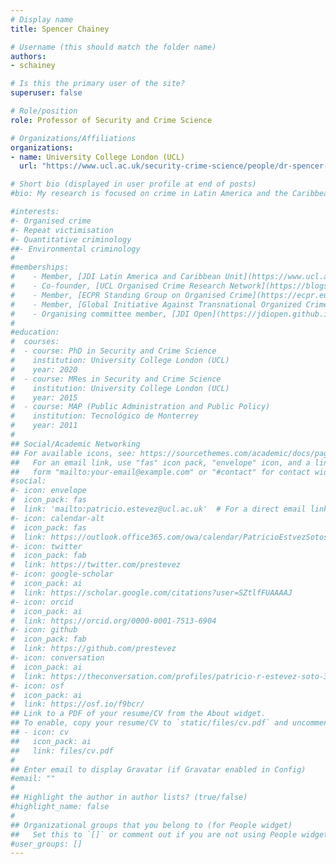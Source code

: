 ```yaml
---
# Display name
title: Spencer Chainey

# Username (this should match the folder name)
authors:
- schainey

# Is this the primary user of the site?
superuser: false

# Role/position
role: Professor of Security and Crime Science

# Organizations/Affiliations
organizations:
- name: University College London (UCL)
  url: "https://www.ucl.ac.uk/security-crime-science/people/dr-spencer-chainey"

# Short bio (displayed in user profile at end of posts)
#bio: My research is focused on crime in Latin America and the Caribbean, spanning topics such as organised crime, repeat victimisation, quantitative criminology, crime prevention, and the nexus between crime and public policy.

#interests:
#- Organised crime
#- Repeat victimisation
#- Quantitative criminology
##- Environmental criminology
#
#memberships:
#    - Member, [JDI Latin America and Caribbean Unit](https://www.ucl.ac.uk/jill-dando-institute/research/jdi-latam)
#    - Co-founder, [UCL Organised Crime Research Network](https://blogs.ucl.ac.uk/organised-crime/about-ocrn/)
#    - Member, [ECPR Standing Group on Organised Crime](https://ecpr.eu/profile/PatricioRodrigoEst%C3%A9vezSoto)
#    - Member, [Global Initiative Against Transnational Organized Crime](https://globalinitiative.net/) [Network of Experts](https://globalinitiative.net/profile/patricio-r-estevez-soto/)
#    - Organising committee member, [JDI Open](https://jdiopen.github.io/)
#
#education:
#  courses:
#  - course: PhD in Security and Crime Science
#    institution: University College London (UCL)
#    year: 2020
#  - course: MRes in Security and Crime Science
#    institution: University College London (UCL)
#    year: 2015
#  - course: MAP (Public Administration and Public Policy)
#    institution: Tecnológico de Monterrey
#    year: 2011
#
## Social/Academic Networking
## For available icons, see: https://sourcethemes.com/academic/docs/page-builder/#icons
##   For an email link, use "fas" icon pack, "envelope" icon, and a link in the
##   form "mailto:your-email@example.com" or "#contact" for contact widget.
#social:
#- icon: envelope
#  icon_pack: fas
#  link: 'mailto:patricio.estevez@ucl.ac.uk'  # For a direct email link, use "mailto:test@example.org".
#- icon: calendar-alt
#  icon_pack: fas
#  link: https://outlook.office365.com/owa/calendar/PatricioEstvezSotosOfficeHours@ucl.ac.uk/bookings/
#- icon: twitter
#  icon_pack: fab
#  link: https://twitter.com/prestevez
#- icon: google-scholar
#  icon_pack: ai
#  link: https://scholar.google.com/citations?user=SZtlfFUAAAAJ
#- icon: orcid
#  icon_pack: ai
#  link: https://orcid.org/0000-0001-7513-6904
#- icon: github
#  icon_pack: fab
#  link: https://github.com/prestevez
#- icon: conversation
#  icon_pack: ai
#  link: https://theconversation.com/profiles/patricio-r-estevez-soto-376595/articles
#- icon: osf
#  icon_pack: ai
#  link: https://osf.io/f9bcr/
## Link to a PDF of your resume/CV from the About widget.
## To enable, copy your resume/CV to `static/files/cv.pdf` and uncomment the lines below.
## - icon: cv
##   icon_pack: ai
##   link: files/cv.pdf
#
## Enter email to display Gravatar (if Gravatar enabled in Config)
#email: ""
#
## Highlight the author in author lists? (true/false)
#highlight_name: false
#
## Organizational groups that you belong to (for People widget)
##   Set this to `[]` or comment out if you are not using People widget.
#user_groups: []
---
```


